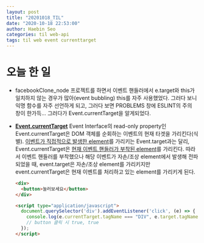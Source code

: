 ```yaml
---
layout: post
title: "20201018_TIL"
date: "2020-10-18 22:53:00"
author: Haebin Seo
categories: til web-api
tags: til web event currenttarget
---
```

# 오늘 한 일
- facebookClone_node 프로젝트를 하면서 이벤트 핸들러에서 e.target와 this가 일치하지 않는 경우가 많아(event bubbling) this를 자주 사용했었다. 그러다 보니 익명 함수를 자주 선언하게 되고, 그러다 보면 PROBLEMS 창에 ESLINT의 주의 창이 한가득... 그러다가 Event.currentTarget을 알게되었다.

- [**Event.currentTarget**](https://developer.mozilla.org/en-US/docs/Web/API/Event/currentTarget)
  Event Interface의 read-only property인 Event.currentTarget은 DOM 객체를 순회하는 이벤트의 현재 타겟을 가리킨다(식별). <u>이벤트가 직접적으로 발생한 element</u>를 가리키는 Event.target과는 달리, Event.currentTarget은 <u>현재 이벤트 핸들러가 부착된 element</u>를 가리킨다.
  따라서 이벤트 핸들러를 부착했으나 해당 이벤트가 자손/조상 element에서 발생해 전파되었을 때, event.target은 자손/조상 element를 가리키지만 event.currentTarget은 현재 이벤트를 처리하고 있는 element를 가리키게 된다.
  ```html
  <div>
    <button>눌러보세요</button>
  </div>

  <script type="application/javascript">
    document.querySelector('div').addEventListener('click', (e) => {
      console.log(e.currentTarget.tagName === "DIV", e.target.tagName === "BUTTON");
      // button 클릭 시 true, true
    });
  </script>
  ```
